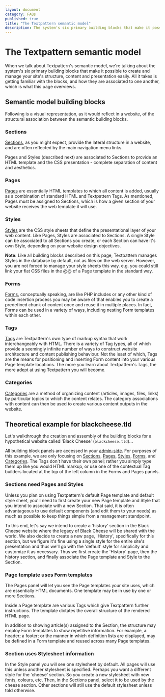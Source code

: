 ```yaml
---
layout: document
category: FAQs
published: true
title: "The Textpattern semantic model"
description: The system's six primary building blocks that make it possible to create and manage your site's structure, content and presentation.
---
```


# The Textpattern semantic model

When we talk about Textpattern's semantic model, we're talking about the system's six primary building blocks that make it possible to create and manage your site's structure, content and presentation easily. All it takes is getting familiar with the blocks, and how they are associated to one another, which is what this page overviews.

## Semantic model building blocks

Following is a visual representation, as it would reflect in a website, of the structural association between the semantic building blocks.

### Sections

[Sections](https://docs.textpattern.com/administration/sections-panel), as you might expect, provide the lateral structure in a website, and are often reflected by the main navigation menu links.

Pages and Styles (described next) are associated to Sections to provide an HTML template and the CSS presentation - complete separation of content and aesthetics.

### Pages

[Pages](https://docs.textpattern.com/administration/pages-panel) are essentially HTML templates to which all content is added, usually as a combination of standard HTML and Textpattern Tags. As mentioned, Pages must be assigned to Sections, which is how a given section of your website receives the web template it will use.

### Styles

[Styles](https://docs.textpattern.com/administration/styles-panel) are the CSS style sheets that define the presentational layer of your web content. Like Pages, Styles are associated to Sections. A single Style can be associated to all Sections you create, or each Section can have it's own Style, depending on your website design objectives.

**Note:** Like all building blocks described on this page, Textpattern manages Styles in the database by default, not as files on the web server. However, you are not forced to manage your style sheets this way. e.g. you could still link your flat CSS files in the @<head>@ of a Page template in the standard way.

### Forms

[Forms](https://docs.textpattern.com/administration/pages-panel), conceptually speaking, are like PHP includes or any other kind of code insertion process you may be aware of that enables you to create a predefined chunk of content once and reuse it in multiple places. In fact, Forms can be used in a variety of ways, including nesting Form templates within each other.

### Tags

[Tags](https://docs.textpattern.com/tags/) are Textpattern's own type of markup syntax that work interchangeably with HTML. There is a variety of Tag types, all of which provide a seemingly infinite number of ways to construct website architecture and content publishing behaviour. Not the least of which, Tags are the means for positioning and inserting Form content into your various Page template locations. The more you learn about Textpattern's Tags, the more adept at using Textpattern you will become.

### Categories

[Categories](https://docs.textpattern.com/administration/categories-panel) are a method of organizing content (articles, images, files, links) by particular topics to which the content relates. The category associations with content can then be used to create various content outputs in the website.

## Theoretical example for blackcheese.tld

Let's walkthrough the creation and assembly of the building blocks for a hypothetical website called 'Black Cheese' (`blackcheese.tld`)…

All building block panels are accessed in your [admin-side](https://docs.textpattern.com/administration/). For purposes of this example, we are only focusing on [Sections](https://docs.textpattern.com/administration/sections-panel), [Pages](https://docs.textpattern.com/administration/pages-panel), [Styles](https://docs.textpattern.com/administration/styles-panel), [Forms](https://docs.textpattern.com/administration/pages-panel), and [Categories](https://docs.textpattern.com/administration/categories-panel). The Tags don't have their own panel; rather you simply type them up like you would HTML markup, or use one of the contextual Tag builders located at the top of the left column in the Forms and Pages panels.

### Sections need Pages and Styles

Unless you plan on using Textpattern's default Page template and default style sheet, you'll need to first create your new Page template and Style that you intend to associate with a new Section. That said, it is often advantageous to use default components (and edit them to your needs) as much as possible to keep things simple from a management standpoint.

To this end, let's say we intend to create a 'history' section in the Black Cheese website where the legacy of Black Cheese will be shared with the world. We also decide to create a new page, 'History', specifically for this section, but we figure it's fine using a single style for the entire site's presentation and thus we'll go with the 'default' style for simplicity and customize it as necessary. Thus we first create the 'History' page, then the history section, and finally associate the Page template and Style to the Section.

### Page template uses Form templates

The Pages panel will let you see the Page templates your site uses, which are essentially HTML documents. One template may be in use by one or more Sections.

Inside a Page template are various Tags which give Textpattern further instructions. The template dictates the overall structure of the rendered HTML page.

In addition to showing article(s) assigned to the Section, the structure may employ Form templates to show repetitive information. For example, a header; a footer; or the manner in which definition lists are displayed, may be defined in a Form template and reused across many Page templates.

### Section uses Stylesheet information

In the Style panel you will see one stylesheet by default. All pages will use this unless another stylesheet is specified. Perhaps you want a different style for the 'cheese' section. So you create a new stylesheet with new fonts, colours, etc. Then, in the Sections panel, select it to be used by the cheese section. Other sections will still use the default stylesheet unless told otherwise.
